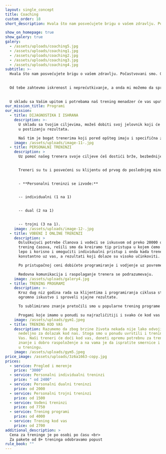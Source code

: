 ```yaml
---
layout: single_concept
title: Coaching
custom_order: 18
short_description: Hvala što nam posvećujete brigu o vašem zdravlju. Počastvovani smo. Opravdaćemo vasa očekivanja. Baš zbog toga razvili smo sistem kroz koji prolaze naši klijenti i u tom sistemu početna dijagnostika i merenja su kamen temeljac dobrog budućeg rada i rezultata. Od tebe zahtevmo iskrenost i neprećutkivanje, a onda mi možemo da sprovedemo detaljnu analizu i istu tumačimo. U skladu sa Vašim upitom i potrebama naš trening menadzer će vas uputiti na trenera koji će vas na najbolji način voditi do ciljeva i bićete ponosni na ostvarene rezultate.

show_on_homepage: true
show_galery: true
galery:
  - /assets/uploads/coaching5.jpg
  - /assets/uploads/coaching1.jpg
  - /assets/uploads/coaching2.jpg
  - /assets/uploads/coaching3.jpg
  - /assets/uploads/coaching4.jpg
subtitle: >-
  Hvala što nam posvećujete brigu o vašem zdravlju. Počastvovani smo. Opravdaćemo vasa očekivanja. Baš zbog toga razvili smo sistem kroz koji prolaze naši klijenti i u tom sistemu početna dijagnostika i merenja su kamen temeljac dobrog budućeg rada i rezultata. 
  
  
  Od tebe zahtevmo iskrenost i neprećutkivanje, a onda mi možemo da sprovedemo detaljnu analizu i istu tumačimo. 
  
  
  U skladu sa Vašim upitom i potrebama naš trening menadzer će vas uputiti na trenera koji će vas na najbolji način voditi do ciljeva i bićete ponosni na ostvarene rezultate.
our_mission_title: Programi
our_mission:
  - title: DIJAGNOSTIKA I ISHRANA
    description: >-
      U skladu sa tvojim ciljevima, možeš dobiti svoj jelovnik koji će ti pomoći
      u postizanju rezultata.

      Naš tim je bogat trenerima koji pored opšteg imaju i specifična znanja.
    image: /assets/uploads/image-11-.jpg
  - title: PERSONALNI TRENINZI
    description: >
      Uz pomoć našeg trenera svoje ciljeve ćeš dostići brže, bezbednije, efikasnije i uz maksimum benefita. 
      

      Treneri su tu i posvećeni su klijentu od prvog do poslednjeg minuta treninga, kao i prilokom planiranja i kreiranja trening programa zarad što boljeg i celishodnijeg napredka. 
      

      - **Personalni treninzi se izvode:**
      

      -- individualni (1 na 1) 
      

      -- dual (2 na 1) 
      

      -- trojni (3 na 1).
    image: /assets/uploads/image-12-.jpg
  - title: VOĐENI I ONLINE TRENINZI
    description: >
      Osluškujući potrebe članova i vodeći se iskusvom od preko 20000 odrađenih
      trening časova, rešili smo da kreiramo tip pristupa u kojem ćemo spojiti
      lepo i korisno i omogućiti individualni pristup i onda kada trener nije
      konstantno uz vas, a rezultati koji dolaze su visoko učinkoviti.

      Po pristupačnoj ceni dobićete programiranje i vodjenje uz povremeni nadzor. 

      Redovna komunikacija i raspolaganje trenera se podrazumevaju.
    image: /assets/uploads/galery4.jpg
  - title: TRENING PROGRAMI
    description: >-
      Kroz dug niz godina rada sa klijentima i programiranja ciklusa stekli smo
      ogromno iskustvo i sproveli sjajne rezultate.

      To sublimirano znanje pretočili smo u popularne trening programe koje možeš kupiti i raditi po njima, kod nas ili pak negde drugde.

      Progami koje imamo u ponudi su najrazličitiji i svako će kod vas pronaći ono što odgovara ličnim željama i potrebama.
    image: /assets/uploads/gym1.jpeg
  - title: TRENING KOD VAS
    description: Razumemo da zbog brzine života nekada nije lako odvojiti par sati
      nedeljno za dolazak kod nas. Stoga smo u ponudu uvrstili i trening kod
      Vas. Naši treneri će doći kod vas, doneti opremu potrebnu za trening,
      znanje i dobro raspoloženje a na vama je da ispratite smernice i istrajete
      u treningu.
    image: /assets/uploads/gym5.jpeg
price_image: /assets/uploads/3z6a1663-copy.jpg
prices:
  - service: Pregled i merenje
    price: "3000"
  - service: Personalni individualni treninzi
    price: " od 2400"
  - service: Personalni dualni treninzi
    price: od 2000
  - service: Personalni trojni treninzi
    price: od 1500
  - service: Vođeni treninzi
    price: od 7750
  - service: Trening programi
    price: od 4000
  - service: Trening kod vas
    price: od 2700
additional_description: >
  Cena za treninge je po osobi po času <br>
  Za pakete od 8+ treninga odobravamo popust
rule_book: ""
---
```


